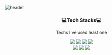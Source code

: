 
![header](https://capsule-render.vercel.app/api?type=wave&color=FF7B39&height=250&animation=twinkling&section=header&text=U%20Jineeee&fontSize=90&fontColor=FFE0C7)

<h3 align="center">💻Tech Stacks💻</h3>

<p align="center"> Techs I've used least one </p>

<div align=center> 
<img src="https://img.shields.io/badge/c-A8B9CC?style=flat-square&logo=C&logoColor=white"/>
  <img src="https://img.shields.io/badge/JAVA-007396?style=flat-square&logo=java&logoColor=white">
  <img src="https://img.shields.io/badge/Spring-6DB33F?style=flat-square&logo=Spring&logoColor=white">
  <img src="https://img.shields.io/badge/mariaDB-003545?style=flat-square&logo=mariaDB&logoColor=white">
  <br>
  
  <img src="https://img.shields.io/badge/c++-00599C?style=flat-square&logo=c%2B%2B&logoColor=white">
  <img src="https://img.shields.io/badge/c%23-239120?style=flat-square&logo=Csharp&logoColor=white">
  <img src="https://img.shields.io/badge/Python-3766AB?style=flat-square&logo=Python&logoColor=white"/>
  <br>
 </div>
